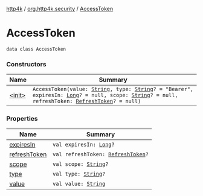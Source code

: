 [http4k](../../index.md) / [org.http4k.security](../index.md) / [AccessToken](./index.md)

# AccessToken

`data class AccessToken`

### Constructors

| Name | Summary |
|---|---|
| [&lt;init&gt;](-init-.md) | `AccessToken(value: `[`String`](https://kotlinlang.org/api/latest/jvm/stdlib/kotlin/-string/index.html)`, type: `[`String`](https://kotlinlang.org/api/latest/jvm/stdlib/kotlin/-string/index.html)`? = "Bearer", expiresIn: `[`Long`](https://kotlinlang.org/api/latest/jvm/stdlib/kotlin/-long/index.html)`? = null, scope: `[`String`](https://kotlinlang.org/api/latest/jvm/stdlib/kotlin/-string/index.html)`? = null, refreshToken: `[`RefreshToken`](../../org.http4k.security.oauth.server.refreshtoken/-refresh-token/index.md)`? = null)` |

### Properties

| Name | Summary |
|---|---|
| [expiresIn](expires-in.md) | `val expiresIn: `[`Long`](https://kotlinlang.org/api/latest/jvm/stdlib/kotlin/-long/index.html)`?` |
| [refreshToken](refresh-token.md) | `val refreshToken: `[`RefreshToken`](../../org.http4k.security.oauth.server.refreshtoken/-refresh-token/index.md)`?` |
| [scope](scope.md) | `val scope: `[`String`](https://kotlinlang.org/api/latest/jvm/stdlib/kotlin/-string/index.html)`?` |
| [type](type.md) | `val type: `[`String`](https://kotlinlang.org/api/latest/jvm/stdlib/kotlin/-string/index.html)`?` |
| [value](value.md) | `val value: `[`String`](https://kotlinlang.org/api/latest/jvm/stdlib/kotlin/-string/index.html) |
